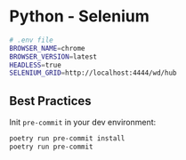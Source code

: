# Python - Selenium

```sh
# .env file
BROWSER_NAME=chrome
BROWSER_VERSION=latest
HEADLESS=true
SELENIUM_GRID=http://localhost:4444/wd/hub
```


## Best Practices

Init `pre-commit` in your dev environment:

```sh
poetry run pre-commit install
poetry run pre-commit
```
